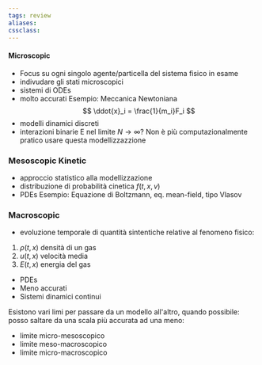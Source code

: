 ```yaml
---
tags: review
aliases:
cssclass:
---
```

 
#### Microscopic
- Focus su ogni singolo agente/particella del sistema fisico in esame
- indivudare gli stati microscopici
- sistemi di ODEs
- molto accurati
Esempio: Meccanica Newtoniana 
$$
\ddot{x}_i = \frac{1}{m_i}F_i
$$
- modelli dinamici discreti
- interazioni binarie
E nel limite $N\to \infty$? Non è più computazionalmente pratico usare questa modellizzazzione

### Mesoscopic Kinetic
- approccio statistico alla modellizzazione
- distribuzione di probabilità cinetica $f(t,x,v)$
- PDEs
Esempio: Equazione di Boltzmann, eq. mean-field, tipo Vlasov

### Macroscopic
- evoluzione temporale di quantità sintentiche relative al fenomeno fisico:
1. $\rho(t,x)$ densità di un gas
2. $u(t,x)$ velocità media
3. $E(t,x)$ energia del gas
- PDEs
- Meno accurati
- Sistemi dinamici continui

Esistono vari limi per passare da un modello all'altro, quando possibile: posso saltare da una scala più accurata ad una meno:
- limite micro-mesoscopico
- limite meso-macroscopico
- limite micro-macroscopico